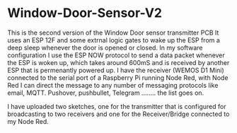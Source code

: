 # Window-Door-Sensor-V2
This is the second version of the Window Door sensor transmitter PCB
It uses an ESP 12F and some extrnal logic gates to wake up the ESP from a deep sleep whenever the door is opened or closed.
In my software configuration I use the ESP NOW protocol to send a data packet whenever the ESP is woken up, which takes around 600mS and is received by another ESP that is permenantly powered up.  I have the receiver (WEMOS D1 Mini) connected to the serial port of a Raspberry Pi running Node Red, with Node Red I can direct the message to any number of messaging protocols like email, MQTT. Pushover, pushbullet, Telegram ........ the list goes on.

I have uploaded two sketches, one for the transmitter that is configured for broadcasting to two receivers and one for the Receiver/Bridge connected to my Node Red.
